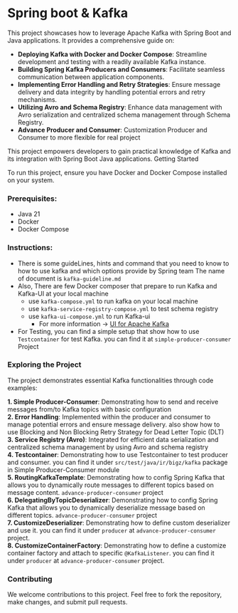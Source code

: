# Spring boot & Kafka

This project showcases how to leverage Apache Kafka with Spring Boot and Java applications. It provides a comprehensive guide on:

- **Deploying Kafka with Docker and Docker Compose**: Streamline development and testing with a readily available Kafka instance.
- **Building Spring Kafka Producers and Consumers**: Facilitate seamless communication between application components.
- **Implementing Error Handling and Retry Strategies**: Ensure message delivery and data integrity by handling potential errors and retry mechanisms.
- **Utilizing Avro and Schema Registry**: Enhance data management with Avro serialization and centralized schema management through Schema Registry.
- **Advance Producer and Consumer**: Customization Producer and Consumer to more flexible for real project

This project empowers developers to gain practical knowledge of Kafka and its integration with Spring Boot Java applications.
Getting Started

To run this project, ensure you have Docker and Docker Compose installed on your system.

### Prerequisites:

- Java 21
- Docker
- Docker Compose

### Instructions:
- There is some guideLines, hints and command that you need to know to how to use kafka and which options provide by Spring team
  The name of document is `kafka-guideline.md`
- Also, There are few Docker composer that prepare to run Kafka and Kafka-UI at your local machine
  - use `kafka-compose.yml` to run kafka on your local machine 
  - use `kafka-service-registry-compose.yml` to test schema registry
  - use `kafka-ui-compose.yml` to run Kafka-ui 
    - For more information -> [UI for Apache Kafka](https://github.com/provectus/kafka-ui)
- For Testing, you can find a simple setup that show how to use `Testcontainer` for test Kafka. you can find it at `simple-producer-consumer` Project

### Exploring the Project

The project demonstrates essential Kafka functionalities through code examples:

**1. Simple Producer-Consumer**: Demonstrating how to send and receive messages from/to Kafka topics with basic configuration <br>
**2. Error Handling**: Implemented within the producer and consumer to manage potential errors and ensure message delivery. also show how to use Blocking and Non Blocking Retry Strategy for Dead Letter Topic (DLT) <br>
**3. Service Registry (Avro)**: Integrated for efficient data serialization and centralized schema management by using Avro and schema registry <br>
**4. Testcontainer**: Demonstrating how to use Testcontainer to test producer and consumer. you can find it under `src/test/java/ir/bigz/kafka` package in Simple Producer-Consumer module <br>
**5. RoutingKafkaTemplate**: Demonstrating how to config Spring Kafka that allows you to dynamically route messages to different topics based on message content. `advance-producer-consumer` project<br>
**6. DelegatingByTopicDeserializer**: Demonstrating how to config Spring Kafka that allows you to dynamically deserialize message based on different topics. `advance-producer-consumer` project<br>
**7. CustomizeDeserializer**: Demonstrating how to define custom deserializer and use it. you can find it under `producer` at `advance-producer-consumer` project.<br>
**8. CustomizeContainerFactory**: Demonstrating how to define a customize container factory and attach to specific `@KafkaListener`. you can find it under `producer` at `advance-producer-consumer` project.<br>

### Contributing

We welcome contributions to this project. Feel free to fork the repository, make changes, and submit pull requests.
